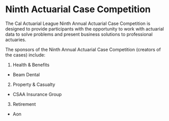 # Ninth Actuarial Case Competition
The Cal Actuarial League Ninth Annual Actuarial Case Competition is designed to provide participants with the opportunity to work with actuarial data to solve problems and present business solutions to professional actuaries.

The sponsors of the Ninth Annual Actuarial Case Competition (creators of the cases) include:
1. Health & Benefits
  * Beam Dental
2. Property & Casualty
  * CSAA Insurance Group
3. Retirement
  * Aon
